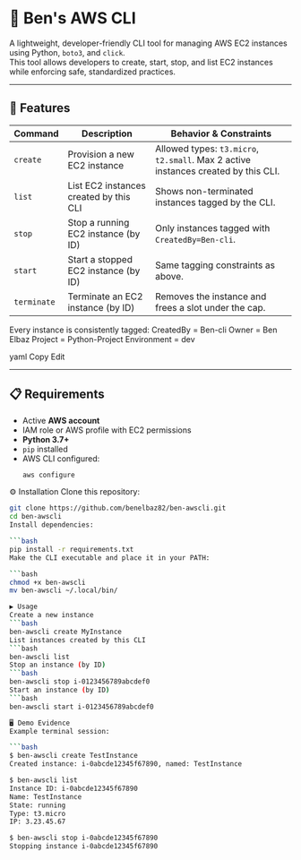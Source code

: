 # 🐧 Ben's AWS CLI

A lightweight, developer-friendly CLI tool for managing AWS EC2 instances using Python, `boto3`, and `click`.  
This tool allows developers to create, start, stop, and list EC2 instances while enforcing safe, standardized practices.

---

## 🚀 Features

| Command     | Description                            | Behavior & Constraints                                                                 |
|-------------|----------------------------------------|----------------------------------------------------------------------------------------|
| `create`    | Provision a new EC2 instance           | Allowed types: `t3.micro`, `t2.small`. Max 2 active instances created by this CLI.     |
| `list`      | List EC2 instances created by this CLI | Shows non-terminated instances tagged by the CLI.                                      |
| `stop`      | Stop a running EC2 instance (by ID)    | Only instances tagged with `CreatedBy=Ben-cli`.                                        |
| `start`     | Start a stopped EC2 instance (by ID)   | Same tagging constraints as above.                                                     |
| `terminate` | Terminate an EC2 instance (by ID)      | Removes the instance and frees a slot under the cap.                                   |

Every instance is consistently tagged:
CreatedBy = Ben-cli
Owner = Ben Elbaz
Project = Python-Project
Environment = dev

yaml
Copy
Edit

---

## 📋 Requirements

- Active **AWS account**
- IAM role or AWS profile with EC2 permissions
- **Python 3.7+**
- `pip` installed
- AWS CLI configured:
  ```bash
  aws configure
⚙️ Installation
Clone this repository:

  ```bash
  git clone https://github.com/benelbaz82/ben-awscli.git
  cd ben-awscli
Install dependencies:

  ```bash
  pip install -r requirements.txt
  Make the CLI executable and place it in your PATH:

  ```bash
  chmod +x ben-awscli
  mv ben-awscli ~/.local/bin/

▶️ Usage
Create a new instance
  ```bash
  ben-awscli create MyInstance
  List instances created by this CLI
  ```bash
  ben-awscli list
  Stop an instance (by ID)
  ```bash
  ben-awscli stop i-0123456789abcdef0
  Start an instance (by ID)
  ```bash
  ben-awscli start i-0123456789abcdef0

🖥 Demo Evidence
Example terminal session:

  ```bash
  $ ben-awscli create TestInstance
  Created instance: i-0abcde12345f67890, named: TestInstance

  $ ben-awscli list
  Instance ID: i-0abcde12345f67890
  Name: TestInstance
  State: running
  Type: t3.micro
  IP: 3.23.45.67

  $ ben-awscli stop i-0abcde12345f67890
  Stopping instance i-0abcde12345f67890

